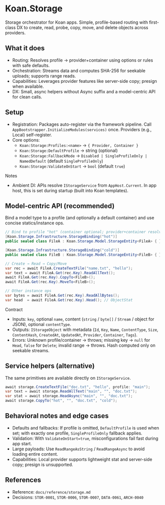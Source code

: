 # Koan.Storage

Storage orchestrator for Koan apps. Simple, profile-based routing with first-class DX to create, read, probe, copy, move, and delete objects across providers.

## What it does

- Routing: Resolves profile → provider+container using options or rules with safe defaults.
- Orchestration: Streams data and computes SHA-256 for seekable uploads; supports range reads.
- Capabilities: Leverages provider features like server-side copy; presign when available.
- DX: Small, async helpers without Async suffix and a model-centric API for clean calls.

## Setup

- Registration: Packages auto-register via the framework pipeline. Call `AppBootstrapper.InitializeModules(services)` once. Providers (e.g., Local) self-register.
- Core options:
  - `Koan:Storage:Profiles:<name>` → `{ Provider, Container }`
  - `Koan:Storage:DefaultProfile` → string (optional)
  - `Koan:Storage:FallbackMode` → `Disabled | SingleProfileOnly | NamedDefault` (default `SingleProfileOnly`)
  - `Koan:Storage:ValidateOnStart` → `bool` (default `true`)

Notes
- Ambient DI: APIs resolve `IStorageService` from `AppHost.Current`. In app host, this is set during startup (built into Koan templates).

## Model‑centric API (recommended)

Bind a model type to a profile (and optionally a default container) and use concise statics/instance ops.

```csharp
// Bind to profile "hot" (container optional; provider+container resolve via options)
[Koan.Storage.Infrastructure.StorageBinding("hot")] 
public sealed class FileA : Koan.Storage.Model.StorageEntity<FileA> { }

[Koan.Storage.Infrastructure.StorageBinding("cold")] 
public sealed class FileB : Koan.Storage.Model.StorageEntity<FileB> { }

// Create → Read → Copy/Move
var rec = await FileA.CreateTextFile("name.txt", "hello");
var text = await FileA.Get(rec.Key).ReadAllText();
await FileA.Get(rec.Key).CopyTo<FileB>();
await FileA.Get(rec.Key).MoveTo<FileB>();

// Other instance ops
var bytes = await FileA.Get(rec.Key).ReadAllBytes();
var head  = await FileA.Get(rec.Key).Head(); // ObjectStat
```

Contract
- Inputs: `key`, optional `name`, content (`string` / `byte[]` / `Stream` / object for JSON), optional `contentType`.
- Outputs: `IStorageObject` with metadata (`Id`, `Key`, `Name`, `ContentType`, `Size`, `ContentHash`, `CreatedAt`, `UpdatedAt`, `Provider`, `Container`, `Tags`).
- Errors: Unknown profile/container → throws; missing key → `null` for `Head`, `false` for `Delete`; invalid range → throws. Hash computed only on seekable streams.

## Service helpers (alternative)

The same primitives are available directly on `IStorageService`.

```csharp
await storage.CreateTextFile("doc.txt", "hello", profile: "main");
var text = await storage.ReadAllText("main", "", "doc.txt");
var stat = await storage.HeadAsync("main", "", "doc.txt");
await storage.CopyTo("hot", "", "doc.txt", "cold");
```

## Behavioral notes and edge cases

- Defaults and fallbacks: If profile is omitted, `DefaultProfile` is used when set; with exactly one profile, `SingleProfileOnly` fallback applies.
- Validation: With `ValidateOnStart=true`, misconfigurations fail fast during app start.
- Large payloads: Use `ReadRangeAsString` / `ReadRangeAsync` to avoid loading entire content.
- Capabilities: Local provider supports lightweight stat and server-side copy; presign is unsupported.

## References

- Reference: `docs/reference/storage.md`
- Decisions: `STOR-0001`, `STOR-0006`, `STOR-0007`, `DATA-0061`, `ARCH-0040`
